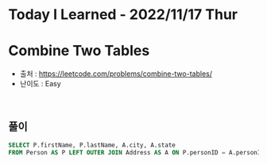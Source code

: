 # Today I Learned - 2022/11/17 Thur

# Combine Two Tables
- 출처 : https://leetcode.com/problems/combine-two-tables/
- 난이도 : Easy
<br>

## 풀이
```sql
SELECT P.firstName, P.lastName, A.city, A.state 
FROM Person AS P LEFT OUTER JOIN Address AS A ON P.personID = A.personID;
```
